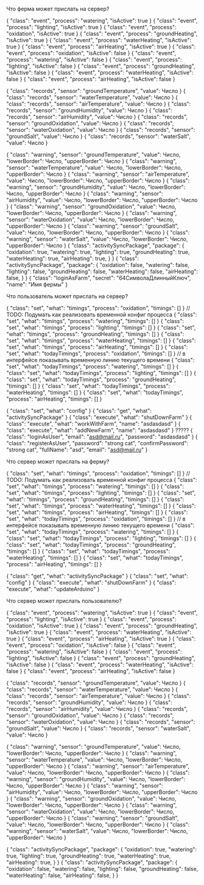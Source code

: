 Что ферма может прислать на сервер?

{ "class": "event", "process": "watering",      "isActive": true  }
{ "class": "event", "process": "lighting",      "isActive": true  }
{ "class": "event", "process": "oxidation",     "isActive": true  }
{ "class": "event", "process": "groundHeating", "isActive": true  }
{ "class": "event", "process": "waterHeating",  "isActive": true  }
{ "class": "event", "process": "airHeating",    "isActive": true  }
{ "class": "event", "process": "oxidation",     "isActive": false }
{ "class": "event", "process": "watering",      "isActive": false }
{ "class": "event", "process": "lighting",      "isActive": false }
{ "class": "event", "process": "groundHeating", "isActive": false }
{ "class": "event", "process": "waterHeating",  "isActive": false }
{ "class": "event", "process": "airHeating",    "isActive": false }

{ "class": "records", "sensor": "groundTemperature", "value": Число }
{ "class": "records", "sensor": "waterTemperature",  "value": Число }
{ "class": "records", "sensor": "airTemperature",    "value": Число }
{ "class": "records", "sensor": "groundHumidity",    "value": Число }
{ "class": "records", "sensor": "airHumidity",       "value": Число }
{ "class": "records", "sensor": "groundOxidation",   "value": Число }
{ "class": "records", "sensor": "waterOxidation",    "value": Число }
{ "class": "records", "sensor": "groundSalt",        "value": Число }
{ "class": "records", "sensor": "waterSalt",         "value": Число }

{ "class": "warning", "sensor": "groundTemperature", "value": Число, "lowerBorder": Число, "upperBorder": Число }
{ "class": "warning", "sensor": "waterTemperature",  "value": Число, "lowerBorder": Число, "upperBorder": Число }
{ "class": "warning", "sensor": "airTemperature",    "value": Число, "lowerBorder": Число, "upperBorder": Число }
{ "class": "warning", "sensor": "groundHumidity",    "value": Число, "lowerBorder": Число, "upperBorder": Число }
{ "class": "warning", "sensor": "airHumidity",       "value": Число, "lowerBorder": Число, "upperBorder": Число }
{ "class": "warning", "sensor": "groundOxidation",   "value": Число, "lowerBorder": Число, "upperBorder": Число }
{ "class": "warning", "sensor": "waterOxidation",    "value": Число, "lowerBorder": Число, "upperBorder": Число }
{ "class": "warning", "sensor": "groundSalt",        "value": Число, "lowerBorder": Число, "upperBorder": Число }
{ "class": "warning", "sensor": "waterSalt",         "value": Число, "lowerBorder": Число, "upperBorder": Число }
{ "class": "activitySyncPackage", "package": {
    "oxidation":     true,
    "watering":      true,
    "lighting":      true,
    "groundHeating": true,
    "waterHeating":  true,
    "airHeating":    true,
} }
{ "class": "activitySyncPackage", "package": {
    "oxidation":     false,
    "watering":      false,
    "lighting":      false,
    "groundHeating": false,
    "waterHeating":  false,
    "airHeating":    false,
} }
{ "class": "loginAsFarm", "secret": "64СимволаДлинныйКлюч", "name": "Имя фермы" }



Что пользователь может прислать на сервер?

{ "class": "set", "what": "timings",      "process": "oxidation",     "timings": [] } // TODO: Подумать как реализовать временной конфиг процесса
{ "class": "set", "what": "timings",      "process": "watering",      "timings": [] }
{ "class": "set", "what": "timings",      "process": "lighting",      "timings": [] }
{ "class": "set", "what": "timings",      "process": "groundHeating", "timings": [] }
{ "class": "set", "what": "timings",      "process": "waterHeating",  "timings": [] }
{ "class": "set", "what": "timings",      "process": "airHeating",    "timings": [] }
{ "class": "set", "what": "todayTimings", "process": "oxidation",     "timings": [] } // в интерфейсе показывать временную линию текущего времени
{ "class": "set", "what": "todayTimings", "process": "watering",      "timings": [] }
{ "class": "set", "what": "todayTimings", "process": "lighting",      "timings": [] }
{ "class": "set", "what": "todayTimings", "process": "groundHeating", "timings": [] }
{ "class": "set", "what": "todayTimings", "process": "waterHeating",  "timings": [] }
{ "class": "set", "what": "todayTimings", "process": "airHeating",    "timings": [] }

{ "class": "set", "what": "config" }
{ "class": "get", "what": "activitySyncPackage" }
{ "class": "execute", "what": "shutDownFarm" }
{ "class": "execute", "what": "workWithFarm", "name": "asdasdasd"  }
{ "class": "execute", "what": "addNewFarm", "name": "asdasdasd"  } ?????
{ "class": "loginAsUser", "email": "asd@mail.ru", "password": "asdasdasd"  }
{ "class": "registerAsUser", "password": "strong cat", "confirmPassword": "strong cat", "fullName": "asd", "email": "asd@mail.ru"  }

Что сервер может прислать на ферму?

{ "class": "set", "what": "timings",      "process": "oxidation",     "timings": [] } // TODO: Подумать как реализовать временной конфиг процесса
{ "class": "set", "what": "timings",      "process": "watering",      "timings": [] }
{ "class": "set", "what": "timings",      "process": "lighting",      "timings": [] }
{ "class": "set", "what": "timings",      "process": "groundHeating", "timings": [] }
{ "class": "set", "what": "timings",      "process": "waterHeating",  "timings": [] }
{ "class": "set", "what": "timings",      "process": "airHeating",    "timings": [] }
{ "class": "set", "what": "todayTimings", "process": "oxidation",     "timings": [] } // в интерфейсе показывать временную линию текущего времени
{ "class": "set", "what": "todayTimings", "process": "watering",      "timings": [] }
{ "class": "set", "what": "todayTimings", "process": "lighting",      "timings": [] }
{ "class": "set", "what": "todayTimings", "process": "groundHeating", "timings": [] }
{ "class": "set", "what": "todayTimings", "process": "waterHeating",  "timings": [] }
{ "class": "set", "what": "todayTimings", "process": "airHeating",    "timings": [] }

{ "class": "get", "what": "activitySyncPackage" }
{ "class": "set", "what": "config" }
{ "class": "execute", "what": "shutDownFarm" }
{ "class": "execute", "what": "updateArduino" }


Что сервер может прислать пользователю?

{ "class": "event", "process": "watering",      "isActive": true  }
{ "class": "event", "process": "lighting",      "isActive": true  }
{ "class": "event", "process": "oxidation",     "isActive": true  }
{ "class": "event", "process": "groundHeating", "isActive": true  }
{ "class": "event", "process": "waterHeating",  "isActive": true  }
{ "class": "event", "process": "airHeating",    "isActive": true  }
{ "class": "event", "process": "oxidation",     "isActive": false }
{ "class": "event", "process": "watering",      "isActive": false }
{ "class": "event", "process": "lighting",      "isActive": false }
{ "class": "event", "process": "groundHeating", "isActive": false }
{ "class": "event", "process": "waterHeating",  "isActive": false }
{ "class": "event", "process": "airHeating",    "isActive": false }

{ "class": "records", "sensor": "groundTemperature", "value": Число }
{ "class": "records", "sensor": "waterTemperature",  "value": Число }
{ "class": "records", "sensor": "airTemperature",    "value": Число }
{ "class": "records", "sensor": "groundHumidity",    "value": Число }
{ "class": "records", "sensor": "airHumidity",       "value": Число }
{ "class": "records", "sensor": "groundOxidation",   "value": Число }
{ "class": "records", "sensor": "waterOxidation",    "value": Число }
{ "class": "records", "sensor": "groundSalt",        "value": Число }
{ "class": "records", "sensor": "waterSalt",         "value": Число }

{ "class": "warning", "sensor": "groundTemperature", "value": Число, "lowerBorder": Число, "upperBorder": Число }
{ "class": "warning", "sensor": "waterTemperature",  "value": Число, "lowerBorder": Число, "upperBorder": Число }
{ "class": "warning", "sensor": "airTemperature",    "value": Число, "lowerBorder": Число, "upperBorder": Число }
{ "class": "warning", "sensor": "groundHumidity",    "value": Число, "lowerBorder": Число, "upperBorder": Число }
{ "class": "warning", "sensor": "airHumidity",       "value": Число, "lowerBorder": Число, "upperBorder": Число }
{ "class": "warning", "sensor": "groundOxidation",   "value": Число, "lowerBorder": Число, "upperBorder": Число }
{ "class": "warning", "sensor": "waterOxidation",    "value": Число, "lowerBorder": Число, "upperBorder": Число }
{ "class": "warning", "sensor": "groundSalt",        "value": Число, "lowerBorder": Число, "upperBorder": Число }
{ "class": "warning", "sensor": "waterSalt",         "value": Число, "lowerBorder": Число, "upperBorder": Число }

{ "class": "activitySyncPackage", "package": {
    "oxidation":     true,
    "watering":      true,
    "lighting":      true,
    "groundHeating": true,
    "waterHeating":  true,
    "airHeating":    true,
} }
{ "class": "activitySyncPackage", "package": {
    "oxidation":     false,
    "watering":      false,
    "lighting":      false,
    "groundHeating": false,
    "waterHeating":  false,
    "airHeating":    false,
} }
